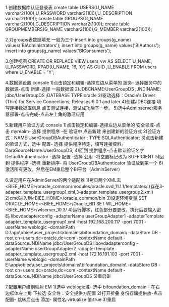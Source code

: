 1.创建数据库认证登录表
create table USERS(U_NAME varchar2(100),U_PASSWORD varchar2(100),U_DESCRIPTION varchar2(100));
create table GROUPS(G_NAME varchar2(100),G_DESCRIPTION varchar2(100));
create table GROUPMEMBERS(G_NAME varchar2(100),G_MEMBER varchar2(100));
 
2.对groups表数据填充 一般为三个
insert into groups(g_name) values('BIAdministrators');
insert into groups(g_name) values('BIAuthors');
insert into groups(g_name) values('BIConsumers');
 
3.创建视图
CREATE OR REPLACE VIEW users_vw AS SELECT U_NAME, U_PASSWORD, RPAD(U_NAME, 16, '0') AS GUID ,U_ENABLE FROM users where U_ENABLE = 'Y';
 
4.数据源设置 console
1)点击锁定和编辑-选择左边从菜单的 服务- 选择服务中的 数据源-点击 新建-选择 一般数据源
2)JDBCNAME:UserGroupDS ;JNDINAME: jdbc/UserGroupDS ;DATEBASE TYPE:oracle
3)驱动选择：Oracle's Driver (Thin) for Service Connections; Releases:9.0.1 and later
4)创建JDBC连接 填写连接数据库信息 点击测试连接，测试成功后下一步。
5)选中Adminserver服务器部署-点击完成-点击左上角的激活应用
 
5.新建用户验证方式 console
1)点击锁定和编辑-选择左边从菜单的 安全领域-点击 myrealm- 选择 提供程序 -在 验证中 点击新建  来创建新的验证方式
2)验证方式：NAME:UserGroupDBAuthenticator ; TYPE:SQLAuthenticator;
3)点击新建的验证方式，选中 配置- 选择 提供程序特定，填写连接资料。DaraSourceName:UserGroupDS;
4)回到 提供程序-点击默认验证名字 DefaultAuthenticator -选择 配置 -选择 公用 -将空置标记改为 SUFFICIENT﻿
5)回到 提供程序 -选择 重新排序- 将 UserGroupDBAuthenticator 验证放到第一个
6)激活所有更改，然后在EM重启整个BI平台（AdminServer）
 
6.设定用户在AdminServer的两个适配器
1)拷贝两个XML去<BIEE_HOME>/oracle_common/modules/oracle.ovd_11.1.1/templates/
(存在3-adapter_template_usergroup1.xml,3-adapter_template_usergroup2.xml)
2)cmd进入到<BIEE_HOME>/oracle_common/bin
3)设定环境变量    SET  ORACLE_HOME=<BIEE_HOME>/Oracle_BI1
                            SET WL_HOME=<BIEE_HOME>/wlserver_10.3/
4)运行脚本，红色部分要更改，执行后要输入密码
libovdadapterconfig -adapterName userGroupAdapter1 -adapterTemplate adapter_template_usergroup1.xml -host 192.168.200.117 -port 7001 -userName weblogic -domainPath D:\app\obiee\user_projects\domains\bifoundation_domain\ -dataStore DB -root cn=users,dc=oracle,dc=com -contextName default -dataSourceJNDIName jdbc/UserGroupDS
libovdadapterconfig -adapterName userGroupAdapter2 -adapterTemplate adapter_template_usergroup2.xml -host 172.16.191.103 -port 7001 -userName weblogic -domainPath E:\app\obiee\user_projects\domains\bifoundation_domain\ -dataStore DB -root cn=users,dc=oracle,dc=com -contextName default -dataSourceJNDIName jdbc/UserGroupDS
5)重启BI
 
7.配置用户级别映射  EM
1)选中 weblogic域-  选中 bifoundation_domain  - 在右边框体左上角 下拉选 安全性：安全提供方配置
2)打开折叠 身份存储提供放-点击 配置- 跳转后点击 添加- 属性名:virtualize 值:true
3)重启